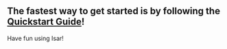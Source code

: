 ## The fastest way to get started is by following the [Quickstart Guide](https://isar-community.dev/tutorials/quickstart.html)!

Have fun using Isar!